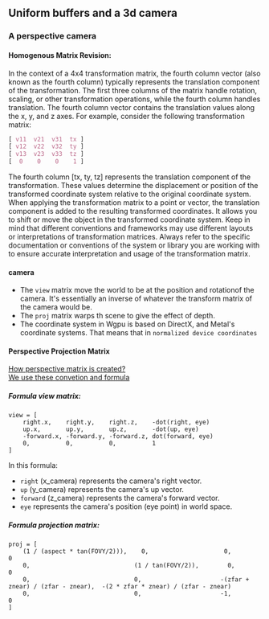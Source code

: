 ## Uniform buffers and a 3d camera

### A perspective camera
#### Homogenous Matrix Revision:
In the context of a 4x4 transformation matrix, the fourth column vector (also known as the fourth column) typically represents the translation component of the transformation.
The first three columns of the matrix handle rotation, scaling, or other transformation operations, while the fourth column handles translation. The fourth column vector contains the translation values along the x, y, and z axes.
For example, consider the following transformation matrix:

```css
[ v11  v21  v31  tx ]
[ v12  v22  v32  ty ]
[ v13  v23  v33  tz ]
[  0    0    0    1 ]
```
The fourth column [tx, ty, tz] represents the translation component of the transformation. These values determine the displacement or position of the transformed coordinate system relative to the original coordinate system.
When applying the transformation matrix to a point or vector, the translation component is added to the resulting transformed coordinates. It allows you to shift or move the object in the transformed coordinate system.
Keep in mind that different conventions and frameworks may use different layouts or interpretations of transformation matrices. Always refer to the specific documentation or conventions of the system or library you are working with to ensure accurate interpretation and usage of the transformation matrix.
#### camera
- The `view` matrix move the world to be at the position and rotationof the camera. It's essentially an inverse of whatever the transform matrix of the camera would be.
- The `proj` matrix warps th scene to give the effect of depth.
- The coordinate system in Wgpu is based on DirectX, and Metal's coordinate systems. That means that in `normalized device coordinates` 
#### Perspective Projection Matrix
<a href="https://www.scratchapixel.com/lessons/3d-basic-rendering/perspective-and-orthographic-projection-matrix/building-basic-perspective-projection-matrix.html" target="_blank">How perspective matrix is created?</a>
<br/>
<a href="https://carmencincotti.com/2022-05-02/homogeneous-coordinates-clip-space-ndc/" target="_blank">We use these convetion and formula</a>
##### Formula view matrix:
```rust,noplayground
view = [
    right.x,    right.y,    right.z,    -dot(right, eye)
    up.x,       up.y,       up.z,       -dot(up, eye)
    -forward.x, -forward.y, -forward.z, dot(forward, eye)
    0,          0,          0,          1
]
```
In this formula: 

+ `right` (x_camera) represents the camera's right vector.
+ `up` (y_camera) represents the camera's up vector.    
+ `forward` (z_camera) represents the camera's forward vector.
+ `eye` represents the camera's position (eye point) in world space.


##### Formula projection matrix:
```rust,noplayground
proj = [
    (1 / (aspect * tan(FOVY/2))),    0,                     0,                                0
    0,                             (1 / tan(FOVY/2)),        0,                                0
    0,                             0,                      -(zfar + znear) / (zfar - znear),  -(2 * zfar * znear) / (zfar - znear)
    0,                             0,                      -1,                               0
]
```



